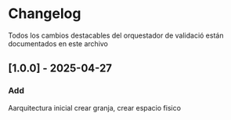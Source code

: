 # Changelog


Todos los cambios destacables del orquestador de validació están documentados en este archivo

## [1.0.0] - 2025-04-27

### Add

Aarquitectura inicial crear granja, crear espacio fisico 


